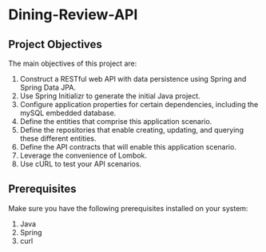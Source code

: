 # Dining-Review-API

## Project Objectives

The main objectives of this project are:

1. Construct a RESTful web API with data persistence using Spring and Spring Data JPA.
2. Use Spring Initializr to generate the initial Java project.
3. Configure application properties for certain dependencies, including the mySQL embedded database.
4. Define the entities that comprise this application scenario.
5. Define the repositories that enable creating, updating, and querying these different entities.
6. Define the API contracts that will enable this application scenario.
7. Leverage the convenience of Lombok.
8. Use cURL to test your API scenarios.

## Prerequisites

Make sure you have the following prerequisites installed on your system:

1. Java
2. Spring
3. curl